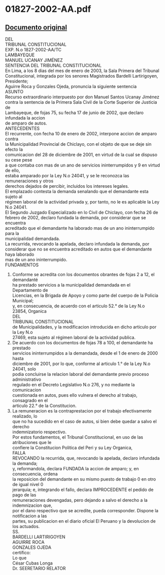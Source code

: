 
01827-2002-AA.pdf
=================
  
[Documento original](https://tc.gob.pe/jurisprudencia/2003/01827-2002-AA.pdf)  
---  
DEL  
TRIBUNAL CONSTITUCIONAL  
EXP. N.o 1827-2002-AA/TC  
LAMBAYEQUE  
MANUEL UCANAY JIMÉNEZ  
SENTENCIA DEL TRIBUNAL CONSTITUCIONAL  
En Lima, a los 8 dias del mes de enero de 2003, la Sala Primera del Tribunal  
Constitucional, integrada por los senores Magistrados Bardelli Lartirigoyen, Presidente;  
Aguirre Roca y Gonzales Ojeda, pronuncia la siguiente sentencia  
ASUNTO  
Recurso extraordinario interpuesto por don Manuel Santos Ucanay Jiménez  
contra la sentencia de la Primera Sala Civil de la Corte Superior de Justicia de  
Lambayeque, de fojas 75, su fecha 17 de junio de 2002, que declaro infundada la accion  
de amparo de autos.  
ANTECEDENTES  
El recurrente, con fecha 10 de enero de 2002, interpone accion de amparo contra  
la Municipalidad Provincial de Chiclayo, con el objeto de que se deje sin efecto la  
comunicacion del 28 de diciembre de 2001, en virtud de la cual se dispuso su cese pese  
a que contaba con mas de un ano de servicios ininterrumpidos y 9 en virtud de ello,  
estaba amparado por la Ley N.o 24041, y se le reconozca las remuneraciones y otros  
derechos dejados de percibir, incluidos los intereses legales.  
El emplazado contesta la demanda senalando que el demandante esta sujeto al  
régimen laboral de la actividad privada y, por tanto, no le es aplicable la Ley N.o 24041.  
El Segundo Juzgado Especializado en lo Civil de Chiclayo, con fecha 26 de  
febrero de 2002, declaro fundada la demanda, por considerar que se encuentra  
acreditado que el demandante ha laborado mas de un ano ininterrumpido para la  
municipalidad demandada.  
La recurrida, revocando la apelada, declaro infundada la demanda, por  
considerar que no se encuentra acreditado en autos que el demandante haya laborado  
mas de un ano ininterrumpido.  
FUNDAMENTOS  
1. Conforme se acredita con los documentos obrantes de fojas 2 a 12, el demandanté  
ha prestado servicios a la municipalidad demandada en el Departamento de  
Licencias, en la Brigada de Apoyo y como parte del cuerpo de la Policia Municipal;  
y, en consecuencia, de acuerdo con el articulo 52.° de la Ley N.o 23854, Organica  
DEL  
TRIBUNAL CONSTITUCIONAL  
de Municipalidades, y la modificacion introducida en dicho articulo por la Ley N.o  
27469, esta sujeto al régimen laboral de la actividad publica.  
2. De acuerdo con los documentos de fojas 78 a 100, el demandante ha prestado  
servicios ininterrumpidos a la demandada, desde el 1 de enero de 2000 hasta  
diciembre de 2001, por lo que, conforme al articulo 1.° de la Ley N.o 24041, solo  
podia concluirse la relacion laboral del demandante previo proceso administrativo  
regulado en el Decreto Legislativo N.o 276, y no mediante la comunicacion  
cuestionada en autos, pues ello vulnera el derecho al trabajo, consagrado en el  
articulo 22.° de la Constitucion.  
3. La remuneracion es la contraprestacion por el trabajo efectivamente realizado, lo  
que no ha sucedido en el caso de autos, si bien debe quedar a salvo el derecho  
indemnizatorio respectivo.  
Por estos fundamentos, el Tribunal Constitucional, en uso de las atribuciones que le  
confiere la Constitucion Politica del Peri y su Ley Organica,  
FALLA  
REVOCANDO la recurrida, que, revocando la apelada, declaro infundada la demanda;  
y, reformandola, declara FUNDADA la accion de amparo; y, en consecuencia, ordena  
la reposicion del demandante en su mismo puesto de trabajo 0 en otro de igual nivel 0  
jerarquia; e, integrando el fallo, declara IMPROCEDENTE el pedido de pago de las  
remuneraciones devengadas, pero dejando a salvo el derecho a la indemnizacion que,  
por el dano respectivo que se acredite, pueda corresponder. Dispone la notificacion a las  
partes, su publicacion en el diario oficial El Peruano y la devolucion de los actuados.  
SS.  
BARDELLI LARTIRIGOYEN  
AGUIRRE ROCA  
GONZALES OJEDA  
certifico:  
Lo que  
César Cubas Longa  
Dr. SEERETARIO RELATOR